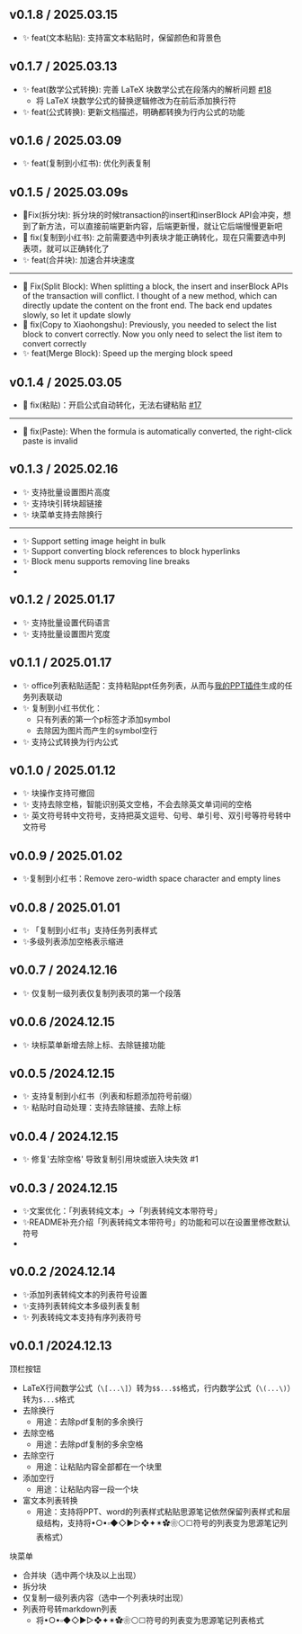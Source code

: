 
## v0.1.8 / 2025.03.15
- ✨ feat(文本粘贴): 支持富文本粘贴时，保留颜色和背景色

## v0.1.7 / 2025.03.13

- ✨  feat(数学公式转换): 完善 LaTeX 块数学公式在段落内的解析问题 [#18](https://github.com/Achuan-2/siyuan-plugin-text-process/issues/18)
  - 将 LaTeX 块数学公式的替换逻辑修改为在前后添加换行符
- ✨ feat(公式转换): 更新文档描述，明确都转换为行内公式的功能


## v0.1.6 / 2025.03.09
- ✨ feat(复制到小红书): 优化列表复制

## v0.1.5 / 2025.03.09s
- 🐛Fix(拆分块): 拆分块的时候transaction的insert和inserBlock API会冲突，想到了新方法，可以直接前端更新内容，后端更新慢，就让它后端慢慢更新吧
- 🐛 fix(复制到小红书): 之前需要选中列表块才能正确转化，现在只需要选中列表项，就可以正确转化了
- ✨ feat(合并块): 加速合并块速度

--- 

- 🐛 Fix(Split Block): When splitting a block, the insert and inserBlock APIs of the transaction will conflict. I thought of a new method, which can directly update the content on the front end. The back end updates slowly, so let it update slowly
- 🐛 fix(Copy to Xiaohongshu): Previously, you needed to select the list block to convert correctly. Now you only need to select the list item to convert correctly
- ✨ feat(Merge Block): Speed up the merging block speed

## v0.1.4 / 2025.03.05
- 🐛 fix(粘贴)：开启公式自动转化，无法右键粘贴 [#17](https://github.com/Achuan-2/siyuan-plugin-paste-process/issues/17)

---

- 🐛 fix(Paste): When the formula is automatically converted, the right-click paste is invalid


## v0.1.3 / 2025.02.16
- ✨ 支持批量设置图片高度
- ✨ 支持块引转块超链接
- ✨ 块菜单支持去除换行

--- 

- ✨ Support setting image height in bulk
- ✨ Support converting block references to block hyperlinks
- ✨ Block menu supports removing line breaks
- 
## v0.1.2 / 2025.01.17

- ✨ 支持批量设置代码语言
- ✨ 支持批量设置图片宽度

## v0.1.1 / 2025.01.17
- ✨ office列表粘贴适配：支持粘贴ppt任务列表，从而与[我的PPT插件](https://github.com/Achuan-2/my_ppt_plugin)生成的任务列表联动
- ✨ 复制到小红书优化：
    - 只有列表的第一个p标签才添加symbol
    - 去除因为图片而产生的symbol空行
- ✨ 支持公式转换为行内公式

## v0.1.0 / 2025.01.12
- ✨ 块操作支持可撤回 
- ✨ 支持去除空格，智能识别英文空格，不会去除英文单词间的空格
- ✨ 英文符号转中文符号，支持把英文逗号、句号、单引号、双引号等符号转中文符号

## v0.0.9 / 2025.01.02
- ✨复制到小红书：Remove zero-width space character and empty lines

## v0.0.8 / 2025.01.01
- ✨ 「复制到小红书」支持任务列表样式
- ✨多级列表添加空格表示缩进

## v0.0.7 / 2024.12.16
- ✨ 仅复制一级列表仅复制列表项的第一个段落

## v0.0.6 /2024.12.15
- ✨ 块标菜单新增去除上标、去除链接功能

## v0.0.5 /2024.12.15

- ✨ 支持复制到小红书（列表和标题添加符号前缀）
- ✨  粘贴时自动处理：支持去除链接、去除上标

## v0.0.4 / 2024.12.15
- ✨ 修复'去除空格' 导致复制引用块或嵌入块失效 #1

## v0.0.3 / 2024.12.15
- ✨文案优化：「列表转纯文本」→「列表转纯文本带符号」
- ✨README补充介绍「列表转纯文本带符号」的功能和可以在设置里修改默认符号
- 

## v0.0.2 /2024.12.14

- ✨添加列表转纯文本的列表符号设置
- ✨支持列表转纯文本多级列表复制
- ✨ 列表转纯文本支持有序列表符号


## v0.0.1 /2024.12.13

顶栏按钮

* LaTeX行间数学公式（`\[...\]`）转为`$$...$$`格式，行内数学公式（`\(...\)`）转为`$...$`格式
* 去除换行
  * 用途：去除pdf复制的多余换行
* 去除空格
  * 用途：去除pdf复制的多余空格
* 去除空行
  * 用途：让粘贴内容全部都在一个块里
* 添加空行
  * 用途：让粘贴内容一段一个块
* 富文本列表转换
  * 用途：支持将PPT、word的列表样式粘贴思源笔记依然保留列表样式和层级结构，支持将•○▪▫◆◇►▻❖✦✴✿❀⚪☐符号的列表变为思源笔记列表格式）

块菜单

* 合并块（选中两个块及以上出现）
* 拆分块
* 仅复制一级列表内容（选中一个列表块时出现）
* 列表符号转markdown列表
  * 将•○▪▫◆◇►▻❖✦✴✿❀⚪☐符号的列表变为思源笔记列表格式